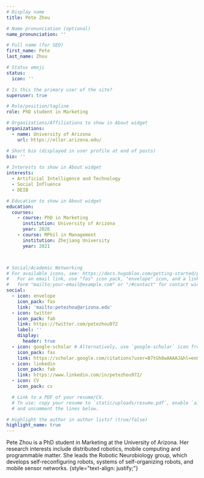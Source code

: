 ```yaml
---
# Display name
title: Pete Zhou

# Name pronunciation (optional)
name_pronunciation: ''

# Full name (for SEO)
first_name: Pete
last_name: Zhou

# Status emoji
status:
  icon: ''

# Is this the primary user of the site?
superuser: true

# Role/position/tagline
role: PhD student in Marketing

# Organizations/Affiliations to show in About widget
organizations:
  - name: University of Arizona
    url: https://eller.arizona.edu/

# Short bio (displayed in user profile at end of posts)
bio: ''

# Interests to show in About widget
interests:
  - Artificial Intelligence and Technology
  - Social Influence
  - DEIB

# Education to show in About widget
education:
  courses:
    - course: PhD in Marketing
      institution: University of Arizona
      year: 2026
    - course: MPhil in Management
      institution: Zhejiang University
      year: 2021



# Social/Academic Networking
# For available icons, see: https://docs.hugoblox.com/getting-started/page-builder/#icons
#   For an email link, use "fas" icon pack, "envelope" icon, and a link in the
#   form "mailto:your-email@example.com" or "/#contact" for contact widget.
social:
  - icon: envelope
    icon_pack: fas
    link: 'mailto:petezhou@arizona.edu'
  - icon: twitter
    icon_pack: fab
    link: https://twitter.com/petezhou972
    label: ''
    display:
      header: true
  - icon: google-scholar # Alternatively, use `google-scholar` icon from `ai` icon pack
    icon_pack: fas
    link: https://scholar.google.com/citations?user=B7tGh8wAAAAJ&hl=en&oi=ao
  - icon: linkedin
    icon_pack: fab
    link: https://www.linkedin.com/in/petezhou972/
  - icon: CV
    icon_pack: cv

  # Link to a PDF of your resume/CV.
  # To use: copy your resume to `static/uploads/resume.pdf`, enable `ai` icons in `params.yaml`,
  # and uncomment the lines below.

# Highlight the author in author lists? (true/false)
highlight_name: true
---
```


Pete Zhou is a PhD student in Marketing at the University of Arizona. Her research interests include distributed robotics, mobile computing and programmable matter. She leads the Robotic Neurobiology group, which develops self-reconfiguring robots, systems of self-organizing robots, and mobile sensor networks.
{style="text-align: justify;"}

